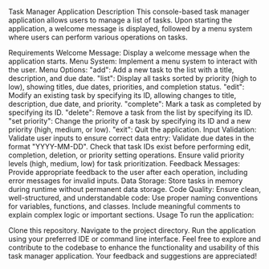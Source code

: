 
Task Manager Application
Description
This console-based task manager application allows users to manage a list of tasks. Upon starting the application, a welcome message is displayed, followed by a menu system where users can perform various operations on tasks.

Requirements
Welcome Message: Display a welcome message when the application starts.
Menu System: Implement a menu system to interact with the user.
Menu Options:
"add": Add a new task to the list with a title, description, and due date.
"list": Display all tasks sorted by priority (high to low), showing titles, due dates, priorities, and completion status.
"edit": Modify an existing task by specifying its ID, allowing changes to title, description, due date, and priority.
"complete": Mark a task as completed by specifying its ID.
"delete": Remove a task from the list by specifying its ID.
"set priority": Change the priority of a task by specifying its ID and a new priority (high, medium, or low).
"exit": Quit the application.
Input Validation: Validate user inputs to ensure correct data entry:
Validate due dates in the format "YYYY-MM-DD".
Check that task IDs exist before performing edit, completion, deletion, or priority setting operations.
Ensure valid priority levels (high, medium, low) for task prioritization.
Feedback Messages: Provide appropriate feedback to the user after each operation, including error messages for invalid inputs.
Data Storage: Store tasks in memory during runtime without permanent data storage.
Code Quality: Ensure clean, well-structured, and understandable code:
Use proper naming conventions for variables, functions, and classes.
Include meaningful comments to explain complex logic or important sections.
Usage
To run the application:

Clone this repository.
Navigate to the project directory.
Run the application using your preferred IDE or command line interface.
Feel free to explore and contribute to the codebase to enhance the functionality and usability of this task manager application. Your feedback and suggestions are appreciated!
